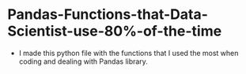 # Pandas-Functions-that-Data-Scientist-use-80%-of-the-time
- I made this python file with the functions that I used the most when coding and dealing with Pandas library.

